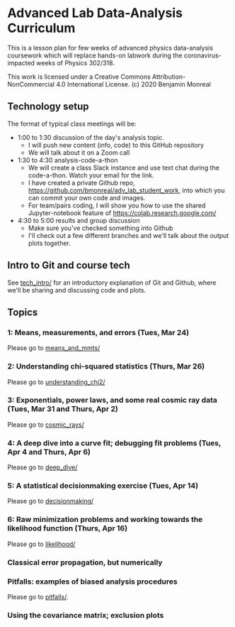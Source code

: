 # Advanced Lab Data-Analysis Curriculum

This is a lesson plan for few weeks of advanced physics data-analysis coursework which will replace hands-on labwork during the coronavirus-impacted weeks of Physics 302/318.

This work is licensed under a Creative Commons Attribution-NonCommercial 4.0 International License.  (c) 2020 Benjamin Monreal

## Technology setup

The format of typical class meetings will be:

* 1:00 to 1:30 discussion of the day's analysis topic.
    * I will push new content (info, code) to this GitHub repository
    * We will talk about it on a Zoom call
* 1:30 to 4:30 analysis-code-a-thon
    * We will create a class Slack instance and use text chat during the code-a-thon.  Watch your email for the link.
	* I have created a private Github repo, https://github.com/bmonreal/adv_lab_student_work, into which you can commit your own code and images.  
    * For team/pairs coding, I will show you how to use the shared Jupyter-notebook feature of https://colab.research.google.com/
* 4:30 to 5:00 results and group discussion
    * Make sure you've checked something into Github
    * I'll check out a few different branches and we'll talk about the output plots together.

## Intro to Git and course tech
See [tech_intro/](tech_info/) for an introductory explanation of Git and Github, where we'll be sharing and discussing code and plots.

## Topics

### 1: Means, measurements, and errors (Tues, Mar 24)
Please go to [means_and_mmts/](means_and_mmts/) 

### 2: Understanding chi-squared statistics (Thurs, Mar 26)
Please go to [understanding_chi2/](understanding_chi2/)

### 3: Exponentials, power laws, and some real cosmic ray data (Tues, Mar 31 and Thurs, Apr 2)
Please go to [cosmic_rays/](cosmic_rays/)

### 4: A deep dive into a curve fit; debugging fit problems (Tues, Apr 4 and Thurs, Apr 6)
Please go to [deep_dive/](deep_dive/)

### 5: A statistical decisionmaking exercise (Tues, Apr 14)
Please go to [decisionmaking/](decisionmaking/)

### 6: Raw minimization problems and working towards the likelihood function (Thurs, Apr 16)
Please go to [likelihood/](likelihood/)


### Classical error propagation, but numerically 

### Pitfalls: examples of biased analysis procedures
Please go to [pitfalls/](pitfalls/).


### Using the covariance matrix; exclusion plots
